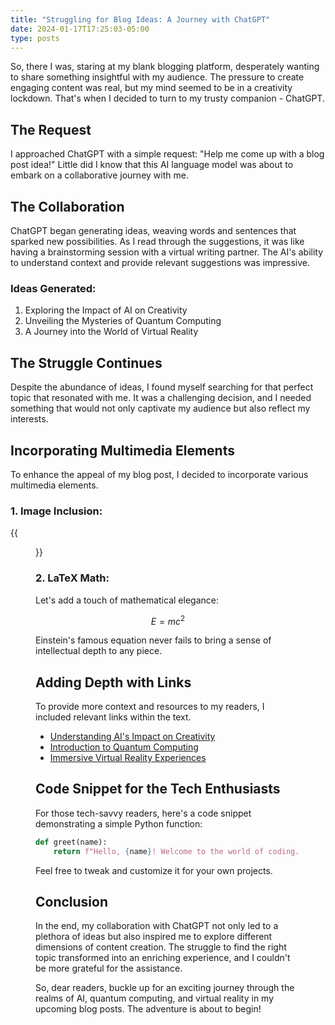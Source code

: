 ```yaml
---
title: "Struggling for Blog Ideas: A Journey with ChatGPT"
date: 2024-01-17T17:25:03-05:00
type: posts
---
```


So, there I was, staring at my blank blogging platform, desperately wanting to share something insightful with my audience. The pressure to create engaging content was real, but my mind seemed to be in a creativity lockdown. That's when I decided to turn to my trusty companion - ChatGPT.

## The Request

I approached ChatGPT with a simple request: "Help me come up with a blog post idea!" Little did I know that this AI language model was about to embark on a collaborative journey with me.

## The Collaboration

ChatGPT began generating ideas, weaving words and sentences that sparked new possibilities. As I read through the suggestions, it was like having a brainstorming session with a virtual writing partner. The AI's ability to understand context and provide relevant suggestions was impressive.

### Ideas Generated:

1. Exploring the Impact of AI on Creativity
2. Unveiling the Mysteries of Quantum Computing
3. A Journey into the World of Virtual Reality

## The Struggle Continues

Despite the abundance of ideas, I found myself searching for that perfect topic that resonated with me. It was a challenging decision, and I needed something that would not only captivate my audience but also reflect my interests.

## Incorporating Multimedia Elements

To enhance the appeal of my blog post, I decided to incorporate various multimedia elements.

### 1. Image Inclusion:

{{<figure src="creative_minds.jpg" caption="*Embracing the power of creativity.*">}}


### 2. LaTeX Math:

Let's add a touch of mathematical elegance:

$$E = mc^2$$

Einstein's famous equation never fails to bring a sense of intellectual depth to any piece.

## Adding Depth with Links

To provide more context and resources to my readers, I included relevant links within the text.

- [Understanding AI's Impact on Creativity](https://example.com/ai_creativity)
- [Introduction to Quantum Computing](https://example.com/quantum_intro)
- [Immersive Virtual Reality Experiences](https://example.com/vr_experiences)

## Code Snippet for the Tech Enthusiasts

For those tech-savvy readers, here's a code snippet demonstrating a simple Python function:

```python
def greet(name):
    return f"Hello, {name}! Welcome to the world of coding."
```

Feel free to tweak and customize it for your own projects.

## Conclusion

In the end, my collaboration with ChatGPT not only led to a plethora of ideas but also inspired me to explore different dimensions of content creation. The struggle to find the right topic transformed into an enriching experience, and I couldn't be more grateful for the assistance.

So, dear readers, buckle up for an exciting journey through the realms of AI, quantum computing, and virtual reality in my upcoming blog posts. The adventure is about to begin!
